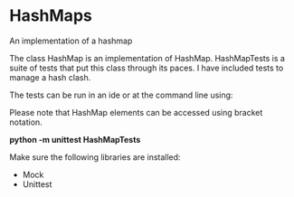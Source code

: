 # HashMaps
An implementation of a hashmap

The class HashMap is an implementation of HashMap.  HashMapTests is a suite of tests that put this class through its paces.  I have included tests to manage a hash clash. 

The tests can be run in an ide or at the command line using: 

Please note that HashMap elements can be accessed using bracket notation.
    
**python -m unittest HashMapTests**

Make sure the following libraries are installed: 

* Mock
* Unittest

